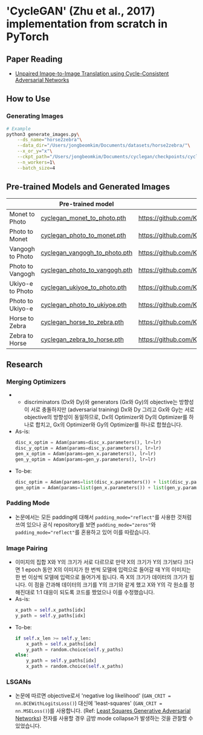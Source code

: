 # 'CycleGAN' (Zhu et al., 2017) implementation from scratch in PyTorch
## Paper Reading
- [Unpaired Image-to-Image Translation using Cycle-Consistent Adversarial Networks](https://github.com/KimRass/CycleGAN/blob/main/unpaired_image_to_image_translation_using_cycle_consistent_adversarial_networks.pdf)
## How to Use
### Generating Images
```bash
# Example
python3 generate_images.py\
    --ds_name="horse2zebra"\
    --data_dir="/Users/jongbeomkim/Documents/datasets/horse2zebra/"\
    --x_or_y="x"\
    --ckpt_path="/Users/jongbeomkim/Documents/cyclegan/checkpoints/cyclegan_horse_to_zebra.pth"\
    --n_workers=1\
    --batch_size=4
```
## Pre-trained Models and Generated Images
|  | Pre-trained model | Generated images on test set |
| - | - | - |
| Monet to Photo | [cyclegan_monet_to_photo.pth](https://drive.google.com/file/d/18FpqtUzrCZA0hHXKhEJk_R0NkkQwiDYa/view?usp=sharing) | https://github.com/KimRass/CycleGAN/tree/main/generated_images/monet_to_photo |
| Photo to Monet | [cyclegan_photo_to_monet.pth](https://drive.google.com/file/d/1MxJYDgIJ4JC5KmaKJ4902QDkq7PzRd19/view?usp=sharing) | https://github.com/KimRass/CycleGAN/tree/main/generated_images/photo_to_monet |
| Vangogh to Photo | [cyclegan_vangogh_to_photo.pth](https://drive.google.com/file/d/1qdMDZ1IJWjVrIusboo5kPQeIVM08hdIo/view?usp=sharing) | https://github.com/KimRass/CycleGAN/tree/main/generated_images/vangogh_to_photo |
| Photo to Vangogh | [cyclegan_photo_to_vangogh.pth](https://drive.google.com/file/d/1CNrhdJSGe_xVDDcNyOedFtDYOmJ6qKZK/view?usp=sharing) | https://github.com/KimRass/CycleGAN/tree/main/generated_images/photo_to_vangogh |
| Ukiyo-e to Photo | [cyclegan_ukiyoe_to_photo.pth](https://drive.google.com/file/d/1YmnubmBV_inem0kDC5PhlVXY2Waw2IMo/view?usp=sharing) | https://github.com/KimRass/CycleGAN/tree/main/generated_images/ukiyoe_to_photo |
| Photo to Ukiyo-e | [cyclegan_photo_to_ukiyoe.pth](https://drive.google.com/file/d/10AzDkTrK-3czRzm37ebd8QVWZkJ8LlwO/view?usp=sharing) | https://github.com/KimRass/CycleGAN/tree/main/generated_images/photo_to_ukiyoe |
| Horse to Zebra | [cyclegan_horse_to_zebra.pth](https://drive.google.com/file/d/1O9hs1d9dcYaAKPcQpXhlLWVYZnN-zG8V/view?usp=sharing) | https://github.com/KimRass/CycleGAN/tree/main/generated_images/horse_to_zebra |
| Zebra to Horse | [cyclegan_zebra_to_horse.pth](https://drive.google.com/file/d/1-gA_F5r3YNV97lqMu_iby_Kx-INphEMT/view?usp=sharing) | https://github.com/KimRass/CycleGAN/tree/main/generated_images/zebra_to_horse |
## Research
### Merging Optimizers
- - discriminators (Dx와 Dy)와 generators (Gx와 Gy)의 objective는 방향성이 서로 충돌하지만 (adversarial training) Dx와 Dy 그리고 Gx와 Gy는 서로 objective의 방향성이 동일하므로, Dx의 Optimizer와 Dy의 Optimizer를 하나로 합치고, Gx의 Optimizer와 Gy의 Optimizer를 하나로 합쳤습니다.
- As-is:
    ```python
    disc_x_optim = Adam(params=disc_x.parameters(), lr=lr)
    disc_y_optim = Adam(params=disc_y.parameters(), lr=lr)
    gen_x_optim = Adam(params=gen_x.parameters(), lr=lr)
    gen_y_optim = Adam(params=gen_y.parameters(), lr=lr)
    ```
- To-be:
    ```python
    disc_optim = Adam(params=list(disc_x.parameters()) + list(disc_y.parameters()), lr=lr)
    gen_optim = Adam(params=list(gen_x.parameters()) + list(gen_y.parameters()), lr=lr)
    ```
### Padding Mode
- 논문에서는 모든 padding에 대해서 `padding_mode="reflect"`를 사용한 것처럼 쓰여 있으나 공식 repository를 보면 `padding_mode="zeros"`와 `padding_mode="reflect"`를 혼용하고 있어 이를 따랐습니다.
### Image Pairing
- 이미지의 집합 X와 Y의 크기가 서로 다르므로 만약 X의 크기가 Y의 크기보다 크다면 1 epoch 동안 X의 이미지가 한 번씩 모델에 입력으로 들어갈 때 Y의 이미지는 한 번 이상씩 모델에 입력으로 들어가게 됩니다. 즉 X의 크기가 데이터의 크기가 됩니다. 이 점을 간과해 데이터의 크기를 Y의 크기와 같게 했고 X와 Y의 각 원소를 정해진대로 1:1 대응이 되도록 코드를 짰었으나 이를 수정했습니다.
- As-is:
    ```python
    x_path = self.x_paths[idx]
    y_path = self.y_paths[idx]
    ```
- To-be:
    ```python
    if self.x_len >= self.y_len:
        x_path = self.x_paths[idx]
        y_path = random.choice(self.y_paths)
    else:
        y_path = self.y_paths[idx]
        x_path = random.choice(self.x_paths)
    ```
### LSGANs
- 논문에 따르면 objective로서 'negative log likelihood' (`GAN_CRIT = nn.BCEWithLogitsLoss()`) 대신에 'least-squares' (`GAN_CRIT = nn.MSELoss()`)를 사용합니다. (Ref: [Least Squares Generative Adversarial Networks](https://github.com/KimRass/CycleGAN/blob/main/least_squares_generative_adversarial_networks.pdf)) 전자를 사용할 경우 금방 mode collapse가 발생하는 것을 관찰할 수 있었습니다.
